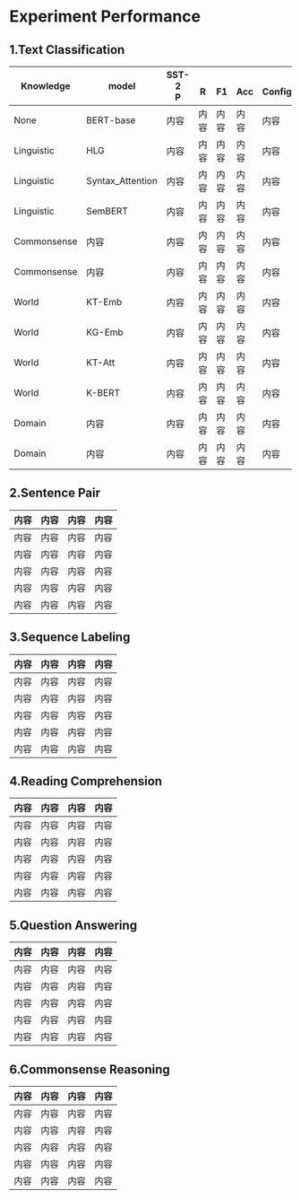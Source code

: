 # Experiment Performance

## 1.Text Classification

| Knowledge | model | SST-2<br />P |<br />R|<br />F1|<br />Acc|<br />Config|
| ------ | ------ | ------ | ------ | ------ | ------ | ------ |
| None | BERT-base | 内容 | 内容 | 内容 | 内容 | 内容 |
| Linguistic | HLG | 内容 | 内容 | 内容 | 内容 | 内容 |
| Linguistic | Syntax_Attention | 内容 | 内容 | 内容 | 内容 | 内容 |
| Linguistic | SemBERT | 内容 | 内容 | 内容 | 内容 | 内容 |
| Commonsense | 内容 | 内容 | 内容 | 内容 | 内容 | 内容 |
| Commonsense | 内容 | 内容 | 内容 | 内容 | 内容 | 内容 |
| World | KT-Emb | 内容 | 内容 | 内容 | 内容 | 内容 |
| World | KG-Emb | 内容 | 内容 | 内容 | 内容 | 内容 |
| World | KT-Att | 内容 | 内容 | 内容 | 内容 | 内容 |
| World | K-BERT | 内容 | 内容 | 内容 | 内容 | 内容 |
| Domain | 内容 | 内容 | 内容 | 内容 | 内容 | 内容 |
| Domain | 内容 | 内容 | 内容 | 内容 | 内容 | 内容 |

## 2.Sentence Pair

| 内容 | 内容 | 内容 | 内容 |
| ------ | ------ | ------ | ------ |
| 内容 | 内容 | 内容 | 内容 |
| 内容 | 内容 | 内容 | 内容 |
| 内容 | 内容 | 内容 | 内容 |
| 内容 | 内容 | 内容 | 内容 |
| 内容 | 内容 | 内容 | 内容 |

## 3.Sequence Labeling

| 内容 | 内容 | 内容 | 内容 |
| ------ | ------ | ------ | ------ |
| 内容 | 内容 | 内容 | 内容 |
| 内容 | 内容 | 内容 | 内容 |
| 内容 | 内容 | 内容 | 内容 |
| 内容 | 内容 | 内容 | 内容 |
| 内容 | 内容 | 内容 | 内容 |

## 4.Reading Comprehension

| 内容 | 内容 | 内容 | 内容 |
| ------ | ------ | ------ | ------ |
| 内容 | 内容 | 内容 | 内容 |
| 内容 | 内容 | 内容 | 内容 |
| 内容 | 内容 | 内容 | 内容 |
| 内容 | 内容 | 内容 | 内容 |
| 内容 | 内容 | 内容 | 内容 |

## 5.Question Answering

| 内容 | 内容 | 内容 | 内容 |
| ------ | ------ | ------ | ------ |
| 内容 | 内容 | 内容 | 内容 |
| 内容 | 内容 | 内容 | 内容 |
| 内容 | 内容 | 内容 | 内容 |
| 内容 | 内容 | 内容 | 内容 |
| 内容 | 内容 | 内容 | 内容 |

## 6.Commonsense Reasoning

| 内容 | 内容 | 内容 | 内容 |
| ------ | ------ | ------ | ------ |
| 内容 | 内容 | 内容 | 内容 |
| 内容 | 内容 | 内容 | 内容 |
| 内容 | 内容 | 内容 | 内容 |
| 内容 | 内容 | 内容 | 内容 |
| 内容 | 内容 | 内容 | 内容 |

